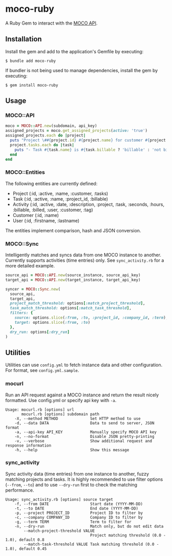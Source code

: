 # moco-ruby

A Ruby Gem to interact with the [MOCO API](https://hundertzehn.github.io/mocoapp-api-docs/).

## Installation

Install the gem and add to the application's Gemfile by executing:

    $ bundle add moco-ruby

If bundler is not being used to manage dependencies, install the gem by executing:

    $ gem install moco-ruby

## Usage

### MOCO::API

```ruby
moco = MOCO::API.new(subdomain, api_key)
assigned_projects = moco.get_assigned_projects(active: 'true')
assigned_projects.each do |project|
  puts "Project \##{project.id} #{project.name} for customer #{project.customer.name}"
  project.tasks.each do |task|
    puts "- Task #{task.name} is #{task.billable ? 'billable' : 'not billable'}"
  end
end
```

### MOCO::Entities

The following entities are currently defined:

- Project (:id, :active, :name, :customer, :tasks)
- Task (:id, :active, :name, :project_id, :billable)
- Activity (:id, :active, :date, :description, :project, :task, :seconds, :hours, :billable, :billed, :user, :customer, :tag)
- Customer (:id, :name)
- User (:id, :firstname, :lastname)

The entities implement comparison, hash and JSON conversion.

### MOCO::Sync

Intelligently matches and syncs data from one MOCO instance to another.
Currently supports activities (time entries) only.
See `sync_activity.rb` for a more detailed example.

```ruby
source_api = MOCO::API.new(source_instance, source_api_key)
target_api = MOCO::API.new(target_instance, target_api_key)

syncer = MOCO::Sync.new(
  source_api,
  target_api,
  project_match_threshold: options[:match_project_threshold],
  task_match_threshold: options[:match_task_threshold],
  filters: {
    source: options.slice(:from, :to, :project_id, :company_id, :term),
    target: options.slice(:from, :to)
  },
  dry_run: options[:dry_run]
)
```

## Utilities

Utilities can use `config.yml` to fetch instance data and other configuration. For format, see `config.yml.sample`.

### mocurl

Run an API request against a MOCO instance and return the result nicely formatted.
Use config.yml or specify api key with `-a`.

```
Usage: mocurl.rb [options] url
       mocurl.rb [options] subdomain path
    -X, --method METHOD              Set HTTP method to use
    -d, --data DATA                  Data to send to server, JSON format
    -a, --api-key API_KEY            Manually specify MOCO API key
    -n, --no-format                  Disable JSON pretty-printing
    -v, --verbose                    Show additional request and response information
    -h, --help                       Show this message
```

### sync_activity

Sync activity data (time entries) from one instance to another, fuzzy matching projects and tasks.
It is highly recommended to use filter options (`--from`, `--to`) and to use `--dry-run` first to check the matching performance.

```
Usage: sync_activity.rb [options] source target
    -f, --from DATE                  Start date (YYYY-MM-DD)
    -t, --to DATE                    End date (YYYY-MM-DD)
    -p, --project PROJECT_ID         Project ID to filter by
    -c, --company COMPANY_ID         Company ID to filter by
    -g, --term TERM                  Term to filter for
    -n, --dry-run                    Match only, but do not edit data
        --match-project-threshold VALUE
                                     Project matching threshold (0.0 - 1.0), default 0.8
        --match-task-threshold VALUE Task matching threshold (0.0 - 1.0), default 0.45
```
